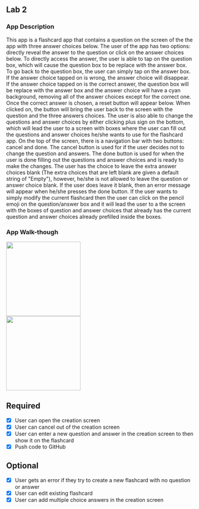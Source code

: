 ## Lab 2

### App Description
This app is a flashcard app that contains a question on the screen of the the app with three answer choices below. The user of the app has two options: directly reveal the answer to the question or click on the answer choices below. To directly access the answer, the user is able to tap on the question box, which will cause the question box to be replace with the answer box. To go back to the question box, the user can simply tap on the answer box. If the answer choice tapped on is wrong, the answer choice will disappear. If the answer choice tapped on is the correct answer, the question box will be replace with the answer box and the answer choice will have a cyan background, removing all of the answer choices except for the correct one. Once the correct answer is chosen, a reset button will appear below. When clicked on, the button will bring the user back to the screen with the question and the three answers choices. The user is also able to change the questions and answer choices by either clicking plus sign on the bottom, which will lead the user to a screen with boxes where the user can fill out the questions and answer choices he/she wants to use for the flashcard app. On the top of the screen, there is  a navigation bar with two buttons: cancel and done. The cancel button is used for if the user decides not to change the question and answers. The done button is used for when the user is done filling out the questions and answer choices and is ready to make the changes. The user has the choice to leave the extra answer choices blank (The extra choices that are left blank are given a default string of "Empty"), however, he/she is not allowed to leave the question or answer choice blank. If the user does leave it blank, then an error message will appear when he/she presses the done button. If the user wants to simply modify the current flashcard then the user can click on the pencil emoji on the question/answer box and it will lead the user to a the screen with the boxes of question and answer choices that already has the current question and answer choices already prefilled inside the boxes. 

### App Walk-though
<img src="http://g.recordit.co/VRuEcIvfgd.gif" width=200><br>
<img src="http://g.recordit.co/wuBQK7W22f.gif" width=200><br>

## Required
- [x] User can open the creation screen
- [x] User can cancel out of the creation screen
- [x] User can enter a new question and answer in the creation screen to then show it on the flashcard
- [x] Push code to GitHub
## Optional
- [x] User gets an error if they try to create a new flashcard with no question or answer
- [x] User can edit existing flashcard
- [x] User can add multiple choice answers in the creation screen
